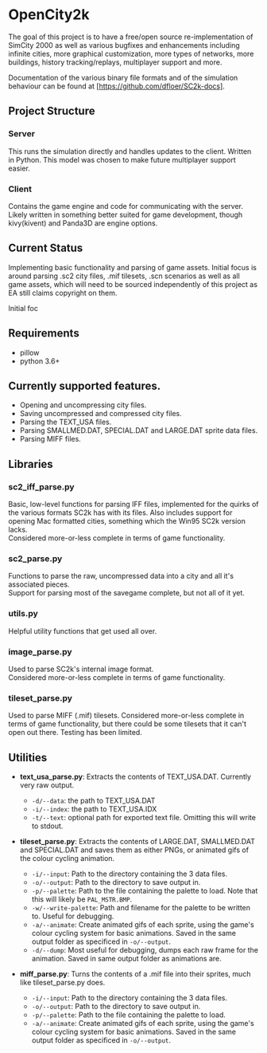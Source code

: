# OpenCity2k
The goal of this project is to have a free/open source re-implementation of SimCity 2000 as well as various bugfixes and enhancements including infinite cities, more graphical customization, more types of networks, more buildings, history tracking/replays, multiplayer support and more.

Documentation of the various binary file formats and of the simulation behaviour can be found at [https://github.com/dfloer/SC2k-docs].

## Project Structure
### Server
This runs the simulation directly and handles updates to the client. Written in Python. This model was chosen to make future multiplayer support easier.
### Client
Contains the game engine and code for communicating with the server. Likely written in something better suited for game development, though kivy(kivent) and Panda3D are engine options. 

## Current Status
Implementing basic functionality and parsing of game assets. Initial focus is around parsing .sc2 city files, .mif tilesets, .scn scenarios as well as all game assets, which will need to be sourced independently of this project as EA still claims copyright on them.

Initial foc

## Requirements
 - pillow
 - python 3.6+
 
## Currently supported features.
 - Opening and uncompressing city files.
 - Saving uncompressed and compressed city files.
 - Parsing the TEXT_USA files.
 - Parsing SMALLMED.DAT, SPECIAL.DAT and LARGE.DAT sprite data files.
 - Parsing MIFF files.
 
## Libraries
### sc2_iff_parse.py
Basic, low-level functions for parsing IFF files, implemented for the quirks of the various formats SC2k has with its files. Also includes support for opening Mac formatted cities, something which the Win95 SC2k version lacks.\
Considered more-or-less complete in terms of game functionality.

### sc2_parse.py
Functions to parse the raw, uncompressed data into a city and all it's associated pieces.\
Support for parsing most of the savegame complete, but not all of it yet.

### utils.py
Helpful utility functions that get used all over.

### image_parse.py
Used to parse SC2k's internal image format.\
Considered more-or-less complete in terms of game functionality.

### tileset_parse.py
Used to parse MIFF (.mif) tilesets.
Considered more-or-less complete in terms of game functionality, but there could be some tilesets that it can't open out there. Testing has been limited. 
 
## Utilities
 - **text_usa_parse.py**: Extracts the contents of TEXT_USA.DAT. Currently very raw output.
    - `-d/--data`: the path to TEXT_USA.DAT
    - `-i/--index`: the path to TEXT_USA.IDX
    - `-t/--text`: optional path for exported text file. Omitting this will write to stdout.
    
  - **tileset_parse.py**: Extracts the contents of LARGE.DAT, SMALLMED.DAT and SPECIAL.DAT and saves them as either PNGs, or animated gifs of the colour cycling animation.
    - `-i/--input`: Path to the directory containing the 3 data files.
    - `-o/--output`: Path to the directory to save output in.
    - `-p/--palette`: Path to the file containing the palette to load. Note that this will likely be `PAL_MSTR.BMP`.
    - `-w/--write-palette`: Path and filename for the palette to be written to. Useful for debugging.
    - `-a/--animate`: Create animated gifs of each sprite, using the game's colour cycling system for basic animations. Saved in the same output folder as specificed in `-o/--output`.
    - `-d/--dump`: Most useful for debugging, dumps each raw frame for the animation. Saved in same output folder as animations are.
    
- **miff_parse.py**: Turns the contents of a .mif file into their sprites, much like tileset_parse.py does.
    - `-i/--input`: Path to the directory containing the 3 data files.
    - `-o/--output`: Path to the directory to save output in.
    - `-p/--palette`: Path to the file containing the palette to load.
    - `-a/--animate`: Create animated gifs of each sprite, using the game's colour cycling system for basic animations. Saved in the same output folder as specificed in `-o/--output`.
